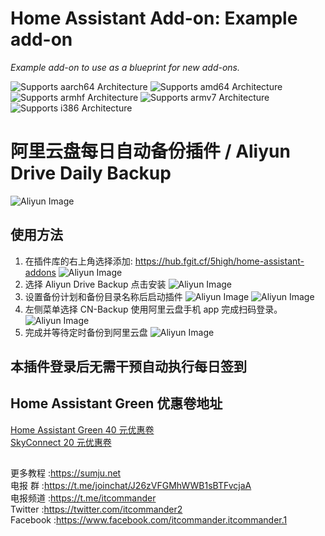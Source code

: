 # Home Assistant Add-on: Example add-on

_Example add-on to use as a blueprint for new add-ons._

![Supports aarch64 Architecture][aarch64-shield]
![Supports amd64 Architecture][amd64-shield]
![Supports armhf Architecture][armhf-shield]
![Supports armv7 Architecture][armv7-shield]
![Supports i386 Architecture][i386-shield]

[aarch64-shield]: https://img.shields.io/badge/aarch64-yes-green.svg
[amd64-shield]: https://img.shields.io/badge/amd64-yes-green.svg
[armhf-shield]: https://img.shields.io/badge/armhf-yes-green.svg
[armv7-shield]: https://img.shields.io/badge/armv7-yes-green.svg
[i386-shield]: https://img.shields.io/badge/i386-yes-green.svg

# 阿里云盘每日自动备份插件 / Aliyun Drive Daily Backup

![Aliyun Image](https://raw.fgit.cf/5high/Home-Assistant-Addons/main/addons/images/aliyun.png)

## 使用方法

1. 在插件库的右上角选择添加: https://hub.fgit.cf/5high/home-assistant-addons
   ![Aliyun Image](https://raw.fgit.cf/5high/Home-Assistant-Addons/main/addons/images/add.png)
2. 选择 Aliyun Drive Backup 点击安装
   ![Aliyun Image](https://raw.fgit.cf/5high/Home-Assistant-Addons/main/addons/images/install.png)
3. 设置备份计划和备份目录名称后启动插件
   ![Aliyun Image](https://raw.fgit.cf/5high/Home-Assistant-Addons/main/addons/images/1.png)
   ![Aliyun Image](https://raw.fgit.cf/5high/Home-Assistant-Addons/main/addons/images/2.png)
4. 左侧菜单选择 CN-Backup 使用阿里云盘手机 app 完成扫码登录。
   ![Aliyun Image](https://raw.fgit.cf/5high/Home-Assistant-Addons/main/addons/images/scan.png)
5. 完成并等待定时备份到阿里云盘
   ![Aliyun Image](https://raw.fgit.cf/5high/Home-Assistant-Addons/main/addons/images/aliyun.png)

## 本插件登录后无需干预自动执行每日签到

## Home Assistant Green 优惠卷地址

[Home Assistant Green 40 元优惠卷](https://sumju.net/?p=7943)  
[SkyConnect 20 元优惠卷](https://sumju.net/?p=7943)  

##

更多教程 :https://sumju.net  
电报 群 :https://t.me/joinchat/J26zVFGMhWWB1sBTFvcjaA  
电报频道 :https://t.me/itcommander  
Twitter :https://twitter.com/itcommander2  
Facebook :https://www.facebook.com/itcommander.itcommander.1  
